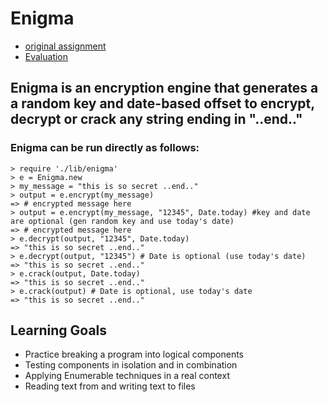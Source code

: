 # Enigma

* [original assignment](https://github.com/turingschool/curriculum/blob/master/source/projects/enigma.markdown)
* [Evaluation](ruby-submissions/1602/enigma/patrick_hardy.md)

## Enigma is an encryption engine that generates a a random key and date-based offset to encrypt, decrypt or crack any string ending in "..end.."

### Enigma can be run directly as follows:
```
> require './lib/enigma'
> e = Enigma.new
> my_message = "this is so secret ..end.."
> output = e.encrypt(my_message)
=> # encrypted message here
> output = e.encrypt(my_message, "12345", Date.today) #key and date are optional (gen random key and use today's date)
=> # encrypted message here
> e.decrypt(output, "12345", Date.today)
=> "this is so secret ..end.."
> e.decrypt(output, "12345") # Date is optional (use today's date)
=> "this is so secret ..end.."
> e.crack(output, Date.today)
=> "this is so secret ..end.."
> e.crack(output) # Date is optional, use today's date
=> "this is so secret ..end.."
```
## Learning Goals
* Practice breaking a program into logical components
* Testing components in isolation and in combination
* Applying Enumerable techniques in a real context
* Reading text from and writing text to files

